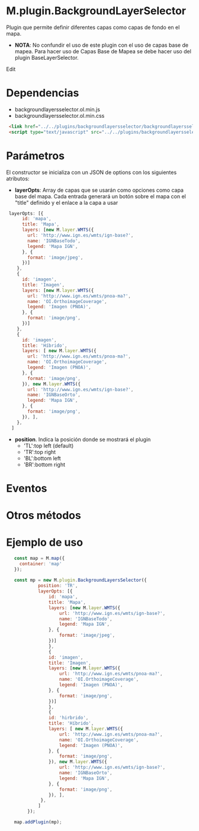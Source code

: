 # M.plugin.BackgroundLayerSelector

Plugin que permite definir diferentes capas como capas de fondo en el mapa.

- **NOTA**: No confundir el uso de este plugin con el uso de capas base de mapea. Para hacer uso de Capas Base de Mapea se debe hacer uso del plugin BaseLayerSelector.

Edit



# Dependencias

- backgroundlayersselector.ol.min.js
- backgroundlayersselector.ol.min.css

```html
 <link href="../../plugins/backgroundlayersselector/backgroundlayersselector.ol.min.css" rel="stylesheet" />
 <script type="text/javascript" src="../../plugins/backgroundlayersselector/backgroundlayersselector.ol.min.js"></script>
```

# Parámetros

El constructor se inicializa con un JSON de options con los siguientes atributos:

- **layerOpts**: Array de capas que se usarán como opciones como capa base del mapa.
Cada entrada generará un botón sobre el mapa con el "title" definido y el enlace a la capa a usar

```javascript
 layerOpts: [{
      id: 'mapa',
      title: 'Mapa',
      layers: [new M.layer.WMTS({
        url: 'http://www.ign.es/wmts/ign-base?',
        name: 'IGNBaseTodo',
        legend: 'Mapa IGN',
      }, {
        format: 'image/jpeg',
      })]
    },
    {
      id: 'imagen',
      title: 'Imagen',
      layers: [new M.layer.WMTS({
        url: 'http://www.ign.es/wmts/pnoa-ma?',
        name: 'OI.OrthoimageCoverage',
        legend: 'Imagen (PNOA)',
      }, {
        format: 'image/png',
      })]
    },
    {
      id: 'imagen',
      title: 'Híbrido',
      layers: [ new M.layer.WMTS({
        url: 'http://www.ign.es/wmts/pnoa-ma?',
        name: 'OI.OrthoimageCoverage',
        legend: 'Imagen (PNOA)',
      }, {
        format: 'image/png',
      }), new M.layer.WMTS({
        url: 'http://www.ign.es/wmts/ign-base?',
        name: 'IGNBaseOrto',
        legend: 'Mapa IGN',
      }, {
        format: 'image/png',
      }), ],
    },
  ]
```

- **position**. Indica la posición donde se mostrará el plugin
  - 'TL':top left (default)
  - 'TR':top right 
  - 'BL':bottom left 
  - 'BR':bottom right


# Eventos


# Otros métodos


# Ejemplo de uso

```javascript
   const map = M.map({
     container: 'map'
   });
  
   const mp = new M.plugin.BackgroundLayersSelector({
            position: 'TR',
            layerOpts: [{
                id: 'mapa',
                title: 'Mapa',
                layers: [new M.layer.WMTS({
                    url: 'http://www.ign.es/wmts/ign-base?',
                    name: 'IGNBaseTodo',
                    legend: 'Mapa IGN',
                }, {
                    format: 'image/jpeg',
                })]
                },
                {
                id: 'imagen',
                title: 'Imagen',
                layers: [new M.layer.WMTS({
                    url: 'http://www.ign.es/wmts/pnoa-ma?',
                    name: 'OI.OrthoimageCoverage',
                    legend: 'Imagen (PNOA)',
                }, {
                    format: 'image/png',
                })]
                },
                {
                id: 'hirbrido',
                title: 'Híbrido',
                layers: [ new M.layer.WMTS({
                    url: 'http://www.ign.es/wmts/pnoa-ma?',
                    name: 'OI.OrthoimageCoverage',
                    legend: 'Imagen (PNOA)',
                }, {
                    format: 'image/png',
                }), new M.layer.WMTS({
                    url: 'http://www.ign.es/wmts/ign-base?',
                    name: 'IGNBaseOrto',
                    legend: 'Mapa IGN',
                }, {
                    format: 'image/png',
                }), ],
             },
            ]
        });

   map.addPlugin(mp);
```

